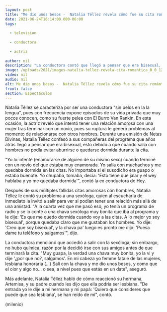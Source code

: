```yaml
---
layout: post
title: "Me dio unos besos -  Natalia Téllez revela cómo fue su cita romántica con una mujer"
date: 2021-06-24T16:14:00.000-06:00
tags:
  
  - television
  
  - conductora
  
  - actriz
  
author: nil
description: "La conductora contó que llegó a pensar que era bisexual, razón por la que intentó tener citas románticas con personas de su mismo sexo. "
image: /uploads/2021/images-natalia-tellez-revela-cita-romantica_0_0_1200_747.jpg
video: nil
audio: nil
alt: Me dio unos besos -  Natalia Téllez revela cómo fue su cita romántica con una mujer
front: false
section: Espectáculos
---
```


Natalia Téllez se caracteriza por ser una conductora "sin pelos en la la lengua", pues con frecuencia expone episodios de su vida privada que muy pocos conocen, como su fuerte pelea con El Burro Van Rankin. En esta ocasión, la actriz reveló que intentó tener una relación amorosa con una mujer tras terminar con un novio, pues su ruptura le generó problemas al momento de relacionarse con otros hombres. Durante una emisión de Netas Divinas, Natalia Téllez confesó a sus compañeras del programa que años atrás llegó a pensar que era bisexual, esto debido a que cuando salía con hombres no podía evitar aburrirse o quedarse dormida durante la cita.  

"Yo lo intenté (enamorarse de alguien de su mismo sexo) cuando terminé con un novio del que estaba muy enamorada. Yo salía con muchachos y me quedaba dormida en las citas. No importaba si el susodicho era guapo o estaba buenote. Yo chupaba, tomaba, decía: 'Esto tiene que jalar y el wey hablaba y yo me quedaba dormida'", contó la ex conductora de Hoy.  

Después de sus múltiples fallidas citas amorosas con hombres, Natalia Téllez  le contó su problema a una sexóloga, quien al escucharla de inmediato la invitó a salir para ver si podían tener una relación más allá de una amistad. "A la cuarta vez que me pasó eso, yo tenía un programa de radio y se lo conté a una chava sexóloga muy bonita que iba al programa y le dije: 'Es que me quedo dormida cuando voy a las citas. A lo mejor yo soy bisexual', porque quedaba claro que me gustaban los hombres. Yo dije: 'Creo que soy bisexual', y la chava pa' luego es pronto me dijo: 'Puesa dame tu teléfono y salgamos'", dijo. 

La conductora mencionó que accedió a salir con la sexóloga; sin embargo, no hubo química, razón por la decidió irse con sus amigos antes de que terminará la cita. "Muy guapa, la verdad una chava muy bonita, yo la vi y dije '¿por qué no?, salgamos'. En mi cabeza yo femme fatale de las mujeres, lesbiana honoraria (...) Salí con la chava y me dio unos besos, y como que el olor y algo no... o sea, a nivel pues que estás en un date", aseguró.

Más adelante, Natalia Téllez habló de cómo reaccionó su hermana, Artemisa, y su padre cuando les dijo que ella podría ser lesbiana. "De entrada yo le dije a mi hermana y mi papá: 'Quiero que consideres que puede que sea lesbiana', se han reído de mí", contó. 

(milenio)
